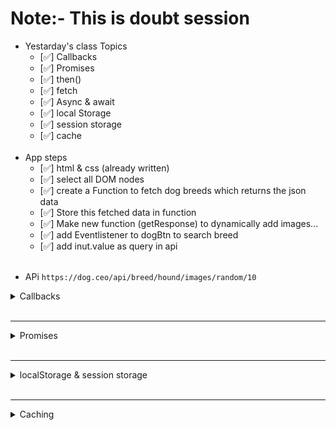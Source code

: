 # Note:- This is doubt session

<ul>
  <li>
    Yestarday's class Topics
    <ul>
      <li>[✅] Callbacks</li>
      <li>[✅] Promises</li>
      <li>[✅] then()</li>
      <li>[✅] fetch</li>
      <li>[✅] Async & await</li>
      <li>[✅] local Storage</li>
      <li>[✅] session storage</li>
      <li>[✅] cache</li>
    </ul>
  </li>
  <br />
  <li>
    App steps
    <ul>
      <li>[✅] html & css (already written)</li>
      <li>[✅] select all DOM nodes</li>
      <li>[✅] create a Function to fetch dog breeds which returns the json data</li>
      <li>[✅] Store this fetched data in function</li>
      <li>[✅] Make new function (getResponse) to dynamically add images...</li>
      <li>[✅] add Eventlistener to dogBtn to search breed</li>
      <li>[✅] add inut.value as query in api</li>
    </ul>
  </li>
  <br />
</ul>

- APi `https://dog.ceo/api/breed/hound/images/random/10`

<details>
<summary>Callbacks</summary>
<br>
<p>
     pass functions as parameters to other functions and call them inside the outer functions.
     <br>
     <code> function sayHello(callBack){<br>
                  callBack()<br>
     }
     </code>
     <br>
     <p>
        The print( ) function takes another function as a parameter and calls it inside. This is valid in JavaScript and we call it a “callback”. So a function that is passed to another function as a parameter is a callback function. But that’s not all.
     </p>
     <p>
     Callbacks make sure that a <strong>function is not going to run before a task is completed but will run right after the task has completed.</strong> It helps us develop asynchronous JavaScript code and keeps us safe from problems and errors.
     </p>
     <hr>
 </p>
</details>

<br>
<hr>

<details>
	<summary>Promises</summary>

<p> 
A promise in JavaScript is similar to a promise in real life. When we make a promise in real life, it is a guarantee that we are going to do something in the future. Because promises can only be made for the future.
</p>
<p>
    The executor receives two arguments: <code>resolve and reject</code>. These functions are pre-defined by the JavaScript engine, so we don’t need to create them. We should only call one of them when ready.
    <br>
    After one second of “processing” the executor calls resolve("done") to produce the result. This changes the state of the promise object:

![promises](./promises.png)

<ul>
<strong>The Promise API proposes the following:</strong>
<br>
<li> Each asynchronous task will return a promise object.</li>
<br>

<li> Each promise object will have a then function that can take two arguments, a success handler and an error handler.</li>
<br>

<li> The success or the error handler in the then function will be called only once, after the asynchronous task finishes.</li>
<br>

<li> The then function will also return a promise, to allow chaining multiple calls.</li>
<br>

<li> Each handler (success or error) can return a value, which will be passed to the next function as an argument, in the chain of promises.</li>
<br>

<li> If a handler returns a promise (makes another asynchronous request), then the next handler (success or error) will be called only after that request is finished.</li>
 </ul>

</p>

<summary>
<code> .then() </code>
</summary>
<p> 
    A promise is a pattern for handling asynchronous operations. The promise allows you to call a method called "then" that lets you specify the function(s) to use as the callbacks.
</p>
</details>

<br>
<hr>

<details>
  <summary>localStorage & session storage</summary>

  <p>
    <strong>What is session storage?</strong> As soon as user visites the webapp
    the session is started; as user closes the window session will be finished.
  </p>
  <p>
    ❇ So in session storage, the data is stored in the browser’s memory for that
    specific session. Session more here means until you close the browser
    window. Unlike cookies, the data in sessionStorage is never transferred to
    the server while making a network request.
  </p>
  <p>
    ❇ The storage limit of session storage is also very high when compared to
    cookies. The cookies which can generally store around 4000 bytes of data
    here session storage can store at least 5 MB of data or even more than that
    depending on the device and browser. Which is a lot!
  </p>
  <p>
    ❇<strong>  If we talk about localStorage</strong>, it is almost the same as the session
    storage but the major difference is that it does not have an expiry. So Even
    if you close the browser and restart your system and come back again anytime
    the data persists. That makes it unique and very useful. And among these 3,
    localStorage has higher memory limit.
  </p>
  <p>
    ❇ One more important thing to note here is that due to security reasons it
    follows the same-origin policy. Same-Origin refers to the same Protocol,
    same host, and the same port.
  </p>
</details>

<br>
<hr>

<details>
  <summary>Caching</summary>

  <p>
    All browsers attempt to keep local copies of static assets in an effort to
    reduce page load times and minimize network traffic.
  </p>
  <p>
    <strong>Case 1:</strong> User has not visited the site before<br />
    The browser won’t have any files cached for the site so it will fetch
    everything from the server.
  </p>
  <p>
    <strong>Case 2:</strong> User has visited the site before<br />
    The browser will retrieve the HTML page from the web server but consult its
    cache for the static assets (JavaScript, CSS, images).
  </p>
  <p>
    <strong>Cache-Control </strong>
    The Cache-Control header has a number of directives we can set to control
    cache behavior, expiration, and validation. These can be combined together
    as well.
  </p>
  <p>
    <strong>Expiration</strong>
    Cache-Control: max-age=60 This specifies the length of time in seconds the
    resource should be cached.So a max-age=60 means that it should be cached for
    1 minute. RFC 2616 recommends that the maximum value for should no longer
    than 1 year (max-age=31536000).
  </p>
</details>
